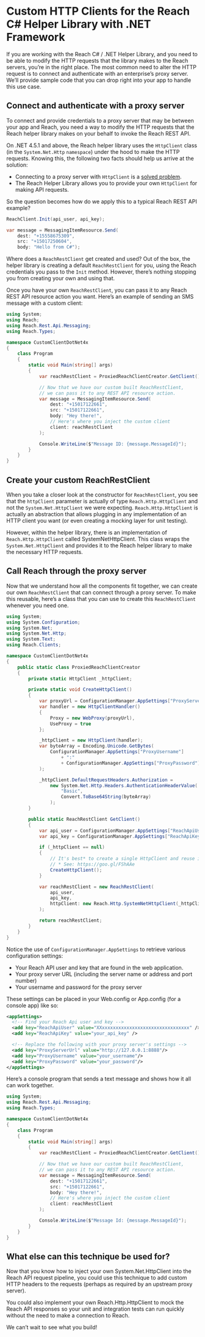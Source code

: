 # Custom HTTP Clients for the Reach C# Helper Library with .NET Framework

If you are working with the Reach C# / .NET Helper Library, and you need to be able to modify the HTTP requests that the library makes to the Reach servers, you’re in the right place. The most common need to alter the HTTP request is to connect and authenticate with an enterprise’s proxy server. We’ll provide sample code that you can drop right into your app to handle this use case.

## Connect and authenticate with a proxy server

To connect and provide credentials to a proxy server that may be between your app and Reach, you need a way to modify the HTTP requests that the Reach helper library makes on your behalf to invoke the Reach REST API.

On .NET 4.5.1 and above, the Reach helper library uses the `HttpClient` class (in the `System.Net.Http` `namespace`) under the hood to make the HTTP requests. Knowing this, the following two facts should help us arrive at the solution:

- Connecting to a proxy server with `HttpClient` is a [solved problem](https://gist.github.com/bryanbarnard/8102915).
- The Reach Helper Library allows you to provide your own `HttpClient` for making API requests.

So the question becomes how do we apply this to a typical Reach REST API example?

```csharp
ReachClient.Init(api_user, api_key);

var message = MessagingItemResource.Send(
    dest: "+15558675309",
    src: "+15017250604",
    body: "Hello from C#");
```

Where does a `ReachRestClient` get created and used? Out of the box, the helper library is creating a default `ReachRestClient` for you, using the Reach credentials you pass to the `Init` method. However, there’s nothing stopping you from creating your own and using that.

Once you have your own `ReachRestClient`, you can pass it to any Reach REST API resource action you want. Here’s an example of sending an SMS message with a custom client:

```csharp
using System;
using Reach;
using Reach.Rest.Api.Messaging;
using Reach.Types;

namespace CustomClientDotNet4x
{
    class Program
    {
        static void Main(string[] args)
        {
            var reachRestClient = ProxiedReachClientCreator.GetClient();

            // Now that we have our custom built ReachRestClient,
            // we can pass it to any REST API resource action.
            var message = MessagingItemResource.Send(
                dest: "+15017122661",
                src: "+15017122661",
                body: "Hey there!",
                // Here's where you inject the custom client
                client: reachRestClient
            );

            Console.WriteLine($"Message ID: {message.MessageId}");
        }
    }
}
```

## Create your custom ReachRestClient

When you take a closer look at the constructor for `ReachRestClient`, you see that the `httpClient` parameter is actually of type `Reach.Http.HttpClient` and not the `System.Net.HttpClient` we were expecting. `Reach.Http.HttpClient` is actually an abstraction that allows plugging in any implementation of an HTTP client you want (or even creating a mocking layer for unit testing).

However, within the helper library, there is an implementation of `Reach.Http.HttpClient` called SystemNetHttpClient. This class wraps the `System.Net.HttpClient` and provides it to the Reach helper library to make the necessary HTTP requests.

## Call Reach through the proxy server

Now that we understand how all the components fit together, we can create our own `ReachRestClient` that can connect through a proxy server. To make this reusable, here’s a class that you can use to create this `ReachRestClient` whenever you need one.

```csharp
using System;
using System.Configuration;
using System.Net;
using System.Net.Http;
using System.Text;
using Reach.Clients;

namespace CustomClientDotNet4x
{
    public static class ProxiedReachClientCreator
    {
        private static HttpClient _httpClient;

        private static void CreateHttpClient()
        {
            var proxyUrl = ConfigurationManager.AppSettings["ProxyServerUrl"];
            var handler = new HttpClientHandler()
            {
                Proxy = new WebProxy(proxyUrl),
                UseProxy = true
            };

            _httpClient = new HttpClient(handler);
            var byteArray = Encoding.Unicode.GetBytes(
                ConfigurationManager.AppSettings["ProxyUsername"]
                    + ":"
                    + ConfigurationManager.AppSettings["ProxyPassword"]
            );

            _httpClient.DefaultRequestHeaders.Authorization =
                new System.Net.Http.Headers.AuthenticationHeaderValue(
                    "Basic",
                    Convert.ToBase64String(byteArray)
                );
        }

        public static ReachRestClient GetClient()
        {
            var api_user = ConfigurationManager.AppSettings["ReachApiUser"];
            var api_key = ConfigurationManager.AppSettings["ReachApiKey"];

            if (_httpClient == null)
            {
                // It's best* to create a single HttpClient and reuse it
                // * See: https://goo.gl/FShAAe
                CreateHttpClient();
            }

            var reachRestClient = new ReachRestClient(
                api_user,
                api_key,
                httpClient: new Reach.Http.SystemNetHttpClient(_httpClient)
            );

            return reachRestClient;
        }
    }
}
```

Notice the use of `ConfigurationManager.AppSettings` to retrieve various configuration settings:

- Your Reach API user and key that are found in the web application.
- Your proxy server URL (including the server name or address and port number)
- Your username and password for the proxy server

These settings can be placed in your Web.config or App.config (for a console app) like so:

```xml
<appSettings>
  <!-- Find your Reach Api user and key -->
  <add key="ReachApiUser" value="XXxxxxxxxxxxxxxxxxxxxxxxxxxxxxxxxx" />
  <add key="ReachApiKey" value="your_api_key" />

  <!-- Replace the following with your proxy server's settings -->
  <add key="ProxyServerUrl" value="http://127.0.0.1:8888"/>
  <add key="ProxyUsername" value="your_username"/>
  <add key="ProxyPassword" value="your_password"/>
</appSettings>
```

Here’s a console program that sends a text message and shows how it all can work together.

```csharp
using System;
using Reach.Rest.Api.Messaging;
using Reach.Types;

namespace CustomClientDotNet4x
{
    class Program
    {
        static void Main(string[] args)
        {
            var reachRestClient = ProxiedReachClientCreator.GetClient();

            // Now that we have our custom built ReachRestClient,
            // we can pass it to any REST API resource action.
            var message = MessagingItemResource.Send(
                dest: "+15017122661",
                src: "+15017122661",
                body: "Hey there!",
                // Here's where you inject the custom client
                client: reachRestClient
            );

            Console.WriteLine($"Message Id: {message.MessageId}");
        }
    }
}
```

## What else can this technique be used for?

Now that you know how to inject your own System.Net.HttpClient into the Reach API request pipeline, you could use this technique to add custom HTTP headers to the requests (perhaps as required by an upstream proxy server).

You could also implement your own Reach.Http.HttpClient to mock the Reach API responses so your unit and integration tests can run quickly without the need to make a connection to Reach.

We can’t wait to see what you build!
